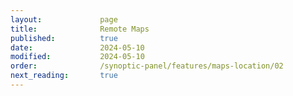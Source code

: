 ```yaml
---
layout:             page
title:              Remote Maps
published:          true
date:               2024-05-10
modified:           2024-05-10
order:              /synoptic-panel/features/maps-location/02
next_reading:       true
---
```


